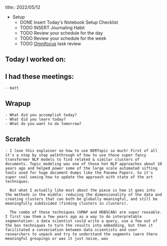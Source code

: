 title:: 2022/05/12

- Setup
	- DONE Insert Today's Notebook Setup Checklist
	- TODO INSERT Journaling Habit
	- TODO Review your schedule for the day
	- TODO Review your schedule for the week
	- TODO [Omnifocus](omnifocus://) task review
## Today I worked on:
## I had these meetings:
	- matt
## Wrapup
	- What did you accomplish today?
	- What did you learn today?
	- What do you want to do tomorrow?
## Scratch
	- I love this explainer on how to use BERTopic so much! First of all it's a step by step walkthrough of how to use those super fancy transformer NLP models to find related & similar clusters of documents. Topic modeling was one of those hot NLP approaches about 10 years ago and helped power some of the large scale automated sifting tools used for huge document dumps like the Panama Papers. So it's super cool seeing how to update the approach with state of the art techniques. 
	  
	  But what I actually like most about the piece is how it goes into the methods in the middle: reducing the dimensionality of the data and creating clusters that can both be globally meaningful, and still be meaningfully subdivided (finding clusters in clusters).
	  
	  The combo of these techniques (UMAP and HDBSCAN) are super reusable. I first saw them a few years ago as a way to do interpretable segmentation: a data scientist could write a query, use a few out of the box techniques to turn the results into embedding, but then it facilitated a conversation between data scientists and user researchers to unpack and try to understand the segments (were there meaningful groupings or was it just noise, was